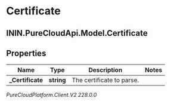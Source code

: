 # Certificate

## ININ.PureCloudApi.Model.Certificate

## Properties

|Name | Type | Description | Notes|
|------------ | ------------- | ------------- | -------------|
| **_Certificate** | **string** | The certificate to parse. | |



_PureCloudPlatform.Client.V2 228.0.0_
